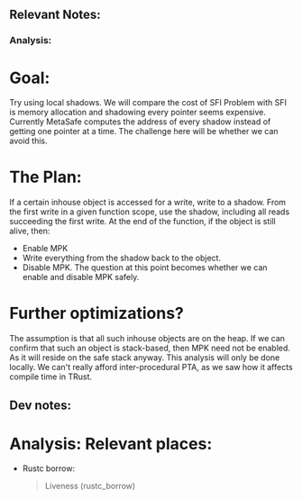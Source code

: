 ## Relevant Notes:
### Analysis:
# Goal:
Try using local shadows. We will compare the cost of SFI
Problem with SFI is memory allocation and shadowing every pointer seems expensive.
Currently MetaSafe computes the address of every shadow instead of getting one pointer at a time.
The challenge here will be whether we can avoid this.

# The Plan:
If a certain inhouse object is accessed for a write,
write to a shadow. From the first write in a given function scope, use the shadow, including all reads succeeding the first write. At the end of the function, if the object is still alive, then:
- Enable MPK
- Write everything from the shadow back to the object.
- Disable MPK.
The question at this point becomes whether we can enable and disable MPK safely.

# Further optimizations?
The assumption is that all such inhouse objects are on the heap. If we can confirm that such an object is stack-based, then
MPK need not be enabled. As it will reside on the safe stack anyway.
This analysis will only be done locally. We can't really afford inter-procedural PTA, as we saw how it affects compile time in TRust.


## Dev notes:
# Analysis: Relevant places:
- Rustc borrow:
    > Liveness (rustc_borrow)
    > 